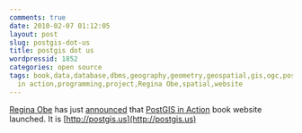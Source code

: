 ```yaml
---
comments: true
date: 2010-02-07 01:12:05
layout: post
slug: postgis-dot-us
title: postgis dot us
wordpressid: 1852
categories: open source
tags: book,data,database,dbms,geography,geometry,geospatial,gis,ogc,postgis,postgis
  in action,programming,project,Regina Obe,spatial,website
---
```


[Regina Obe](http://www.bostongis.com/blog/index.php?/authors/1-Regina-Obe) has just [announced](http://www.bostongis.com/blog/index.php?/archives/155-PostGIS-1.5.0-out,-PLR-on-Windows,-and-PostGIS-In-Action-book-site-launched.html) that [PostGIS in Action](http://www.manning.com/obe/) book website launched. It is [http://postgis.us](http://postgis.us)
